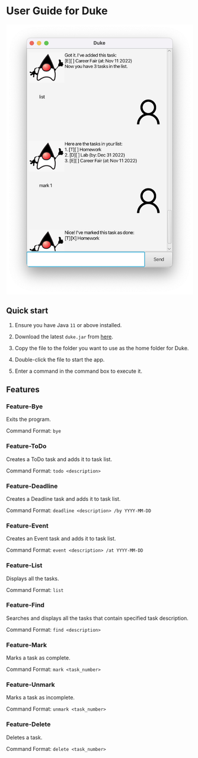 # User Guide for Duke

![Ui](Ui.png)

## Quick start

1. Ensure you have Java `11` or above installed.


2. Download the latest `duke.jar` from [here](https://github.com/dexter-sim/ip/releases).


3. Copy the file to the folder you want to use as the home folder for Duke.


4. Double-click the file to start the app.


5. Enter a command in the command box to execute it.

## Features 

### Feature-Bye

Exits the program.

Command Format: `bye`

### Feature-ToDo

Creates a ToDo task and adds it to task list.

Command Format: `todo <description>`

### Feature-Deadline

Creates a Deadline task and adds it to task list.

Command Format: `deadline <description> /by YYYY-MM-DD`

### Feature-Event

Creates an Event task and adds it to task list.

Command Format: `event <description> /at YYYY-MM-DD`

### Feature-List

Displays all the tasks.

Command Format: `list`

### Feature-Find

Searches and displays all the tasks that contain specified task description.

Command Format: `find <description>`

### Feature-Mark

Marks a task as complete.

Command Format: `mark <task_number>`

### Feature-Unmark

Marks a task as incomplete.

Command Format: `unmark <task_number>`

### Feature-Delete

Deletes a task.

Command Format: `delete <task_number>`
